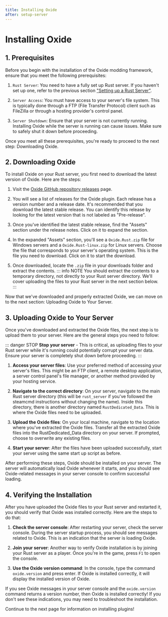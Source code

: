 ```yaml
---
title: Installing Oxide
after: setup-server
---
```


# Installing Oxide

## 1. Prerequisites

Before you begin with the installation of the Oxide modding framework, ensure that you meet the following prerequisites:

1. `Rust Server`: You need to have a fully set up Rust server. If you haven't set up one, refer to the previous section ["Setting up a Rust Server"](linky.todo).

2. `Server Access`: You must have access to your server's file system. This is typically done through a FTP (File Transfer Protocol) client such as FileZilla or through a hosting provider's control panel.

3. `Server Shutdown`: Ensure that your server is not currently running. Installing Oxide while the server is running can cause issues. Make sure to safely shut it down before proceeding.

Once you meet all these prerequisites, you're ready to proceed to the next step: Downloading Oxide.

## 2. Downloading Oxide

To install Oxide on your Rust server, you first need to download the latest version of Oxide. Here are the steps:

1. Visit the [Oxide GitHub repository releases](https://github.com/OxideMod/Oxide.Rust/releases) page.

2. You will see a list of releases for the Oxide plugin. Each release has a version number and a release date. It's recommended that you download the latest stable release. You can identify this release by looking for the latest version that is not labeled as "Pre-release".

3. Once you've identified the latest stable release, find the "Assets" section under the release notes. Click on it to expand the section.

4. In the expanded "Assets" section, you'll see a `Oxide.Rust.zip` file for Windows servers and a `Oxide.Rust-linux.zip` for Linux servers. Choose the file that corresponds to your server's operating system. This is the file you need to download. Click on it to start the download.

5. Once downloaded, locate the `.zip` file in your downloads folder and extract the contents.
   ::: info NOTE
   You should extract the contents to a temporary directory, not directly to your Rust server directory. We'll cover uploading the files to your Rust server in the next section below.
   :::

Now that we've downloaded and properly extracted Oxide, we can move on to the next section: Uploading Oxide to Your Server.

## 3. Uploading Oxide to Your Server

Once you've downloaded and extracted the Oxide files, the next step is to upload them to your server. Here are the general steps you need to follow:

::: danger STOP
**Stop your server** - This is critical, as uploading files to your Rust server while it's running could potentially corrupt your server data. Ensure your server is completely shut down before proceeding.
:::

1. **Access your server files**: Use your preferred method of accessing your server's files. This might be an FTP client, a remote desktop application, a server control panel's file manager, or another method provided by your hosting service.

2. **Navigate to the correct directory**: On your server, navigate to the main Rust server directory (this will be `rust_server` if you've followed the steamcmd instructions without changing the name). Inside this directory, there is another directory named `RustDedicated_Data`. This is where the Oxide files need to be uploaded.

3. **Upload the Oxide files**: On your local machine, navigate to the location where you've extracted the Oxide files. Transfer all the extracted Oxide files into the RustDedicated_Data directory on your server. If prompted, choose to overwrite any existing files.

4. **Start your server**: After the files have been uploaded successfully, start your server using the same start up script as before.

After performing these steps, Oxide should be installed on your server. The server will automatically load Oxide whenever it starts, and you should see Oxide-related messages in your server console to confirm successful loading.

## 4. Verifying the Installation

After you have uploaded the Oxide files to your Rust server and restarted it, you should verify that Oxide was installed correctly. Here are the steps to do that:

1. **Check the server console**: After restarting your server, check the server console. During the server startup process, you should see messages related to Oxide. This is an indication that the server is loading Oxide.

2. **Join your server**: Another way to verify Oxide installation is by joining your Rust server as a player. Once you're in the game, press `F1` to open the console.

3. **Use the Oxide version command**: In the console, type the command `oxide.version` and press enter. If Oxide is installed correctly, it will display the installed version of Oxide.

If you see Oxide messages in your server console and the `oxide.version` command returns a version number, then Oxide is installed correctly! If you don't see these indications, you may need to troubleshoot the installation.

Continue to the next page for information on installing plugins!
